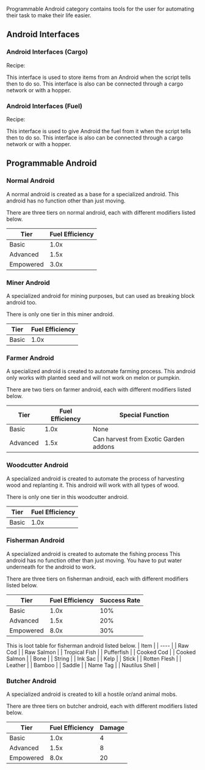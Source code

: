 Programmable Android category contains tools for the user for automating their task to make their life easier.

## Android Interfaces

### Android Interfaces (Cargo)

Recipe:

This interface is used to store items from an Android when the script tells then to do so.
This interface is also can be connected through a cargo network or with a hopper.

### Android Interfaces (Fuel)

Recipe:

This interface is used to give Android the fuel from it when the script tells then to do so.
This interface is also can be connected through a cargo network or with a hopper.

## Programmable Android

### Normal Android

A normal android is created as a base for a specialized android.
This android has no function other than just moving.

There are three tiers on normal android, each with different modifiers listed below.

| Tier | Fuel Efficiency |
| ---- | --------------- |
| Basic | 1.0x |
| Advanced | 1.5x |
| Empowered | 3.0x |

### Miner Android

A specialized android for mining purposes, but can used as breaking block android too.

There is only one tier in this miner android.

| Tier | Fuel Efficiency |
| ---- | --------------- |
| Basic | 1.0x |

### Farmer Android

A specialized android is created to automate farming process.
This android only works with planted seed and will not work on melon or pumpkin.

There are two tiers on farmer android, each with different modifiers listed below.

| Tier | Fuel Efficiency | Special Function |
| ---- | --------------- | ---------------- |
| Basic | 1.0x | None |
| Advanced | 1.5x | Can harvest from Exotic Garden addons |

### Woodcutter Android

A specialized android is created to automate the process of harvesting wood and replanting it.
This android will work with all types of wood.

There is only one tier in this woodcutter android.

| Tier | Fuel Efficiency |
| ---- | --------------- |
| Basic | 1.0x |

### Fisherman Android

A specialized android is created to automate the fishing process
This android has no function other than just moving.
You have to put water underneath for the android to work.

There are three tiers on fisherman android, each with different modifiers listed below.

| Tier | Fuel Efficiency | Success Rate |
| ---- | --------------- | ------------ |
| Basic | 1.0x | 10% |
| Advanced | 1.5x | 20% |
| Empowered | 8.0x | 30% |

This is loot table for fisherman android listed below.
| Item |
| ---- |
| Raw Cod |
| Raw Salmon |
| Tropical Fish |
| Pufferfish |
| Cooked Cod |
| Cooked Salmon |
| Bone |
| String |
| Ink Sac |
| Kelp |
| Stick |
| Rotten Flesh |
| Leather |
| Bamboo |
| Saddle |
| Name Tag |
| Nautilus Shell |

### Butcher Android

A specialized android is created to kill a hostile or/and animal mobs.

There are three tiers on butcher android, each with different modifiers listed below.

| Tier | Fuel Efficiency | Damage |
| ---- | --------------- | ------ |
| Basic | 1.0x | 4 |
| Advanced | 1.5x | 8 |
| Empowered | 8.0x | 20 |
